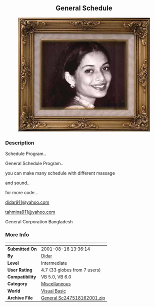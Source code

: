 ﻿<div align="center">

## General Schedule

<img src="Tahmina Frame copy.jpg">
</div>

### Description

Schedule Program..

General Schedule Program..

you can make many schedule with different massage

and sound..

for more code...

didar911@yahoo.com

tahmina911@yahoo.com

General Corporation Bangladesh
 
### More Info
 


<span>             |<span>
---                |---
**Submitted On**   |2001-08-16 13:36:14
**By**             |[Didar](https://github.com/Planet-Source-Code/PSCIndex/blob/master/ByAuthor/didar.md)
**Level**          |Intermediate
**User Rating**    |4.7 (33 globes from 7 users)
**Compatibility**  |VB 5\.0, VB 6\.0
**Category**       |[Miscellaneous](https://github.com/Planet-Source-Code/PSCIndex/blob/master/ByCategory/miscellaneous__1-1.md)
**World**          |[Visual Basic](https://github.com/Planet-Source-Code/PSCIndex/blob/master/ByWorld/visual-basic.md)
**Archive File**   |[General Sc247518162001\.zip](https://github.com/Planet-Source-Code/didar-general-schedule__1-26261/archive/master.zip)








